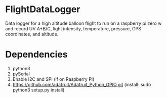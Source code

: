 # FlightDataLogger
Data logger for a high altitude balloon flight to run on a raspberry pi zero w and record UV A+B/C, light intensity, temperature, pressure, GPS coordinates, and altitude.
# Dependencies
1. python3
2. pySerial
3. Enable I2C and SPI (if on Raspberry Pi)
4. https://github.com/adafruit/Adafruit_Python_GPIO.git (install: sudo python3 setup.py install)
